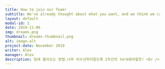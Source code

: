 ```yaml
---
title: How to join our Team!
subtitle: We've already thought about what you want, and we think we can reach it.
layout: default
modal-id: 1
date: 2019-11-06
img: dreams.png
thumbnail: dreams-thumbnail.png
alt: image-alt
project-date: November 2019
writer: Alex
manager: Alex
description: 팀에 들어오는 방법.너무 어수선하지않도록 2주간의 term줘야할듯! <br /> asd
---
```

